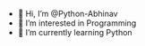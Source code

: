- 👋 Hi, I’m @Python-Abhinav
- 👀 I’m interested in Programming
- 🌱 I’m currently learning Python  

<!---
Python-Abhinav/Python-Abhinav is a ✨ special ✨ repository because its `README.md` (this file) appears on your GitHub profile.
You can click the Preview link to take a look at your changes.
--->
